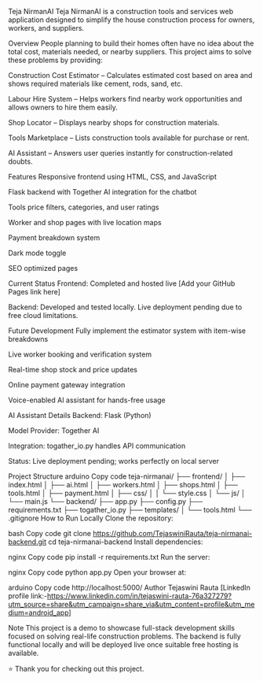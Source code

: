 Teja NirmanAI
Teja NirmanAI is a construction tools and services web application designed to simplify the house construction process for owners, workers, and suppliers.

Overview
People planning to build their homes often have no idea about the total cost, materials needed, or nearby suppliers. This project aims to solve these problems by providing:

Construction Cost Estimator – Calculates estimated cost based on area and shows required materials like cement, rods, sand, etc.

Labour Hire System – Helps workers find nearby work opportunities and allows owners to hire them easily.

Shop Locator – Displays nearby shops for construction materials.

Tools Marketplace – Lists construction tools available for purchase or rent.

AI Assistant – Answers user queries instantly for construction-related doubts.

Features
Responsive frontend using HTML, CSS, and JavaScript

Flask backend with Together AI integration for the chatbot

Tools price filters, categories, and user ratings

Worker and shop pages with live location maps

Payment breakdown system

Dark mode toggle

SEO optimized pages

Current Status
Frontend: Completed and hosted live [Add your GitHub Pages link here]

Backend: Developed and tested locally. Live deployment pending due to free cloud limitations.

Future Development
Fully implement the estimator system with item-wise breakdowns

Live worker booking and verification system

Real-time shop stock and price updates

Online payment gateway integration

Voice-enabled AI assistant for hands-free usage

AI Assistant Details
Backend: Flask (Python)

Model Provider: Together AI

Integration: togather_io.py handles API communication

Status: Live deployment pending; works perfectly on local server

Project Structure
arduino
Copy code
teja-nirmanai/
├── frontend/
│   ├── index.html
│   ├── ai.html
│   ├── workers.html
│   ├── shops.html
│   ├── tools.html
│   ├── payment.html
│   ├── css/
│   │   └── style.css
│   └── js/
│       └── main.js
└── backend/
    ├── app.py
    ├── config.py
    ├── requirements.txt
    ├── togather_io.py
    ├── templates/
    │   └── tools.html
    └── .gitignore
How to Run Locally
Clone the repository:

bash
Copy code
git clone https://github.com/TejaswiniRauta/teja-nirmanai-backend.git
cd teja-nirmanai-backend
Install dependencies:

nginx
Copy code
pip install -r requirements.txt
Run the server:

nginx
Copy code
python app.py
Open your browser at:

arduino
Copy code
http://localhost:5000/
Author
Tejaswini Rauta
[LinkedIn profile link:-https://www.linkedin.com/in/tejaswini-rauta-76a327279?utm_source=share&utm_campaign=share_via&utm_content=profile&utm_medium=android_app]

Note
This project is a demo to showcase full-stack development skills focused on solving real-life construction problems. The backend is fully functional locally and will be deployed live once suitable free hosting is available.

⭐ Thank you for checking out this project.


